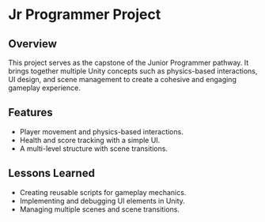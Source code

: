 # Jr Programmer Project

## Overview
This project serves as the capstone of the Junior Programmer pathway. It brings together multiple Unity concepts such as physics-based interactions, UI design, and scene management to create a cohesive and engaging gameplay experience.

## Features
- Player movement and physics-based interactions.
- Health and score tracking with a simple UI.
- A multi-level structure with scene transitions.

## Lessons Learned
- Creating reusable scripts for gameplay mechanics.
- Implementing and debugging UI elements in Unity.
- Managing multiple scenes and scene transitions.


